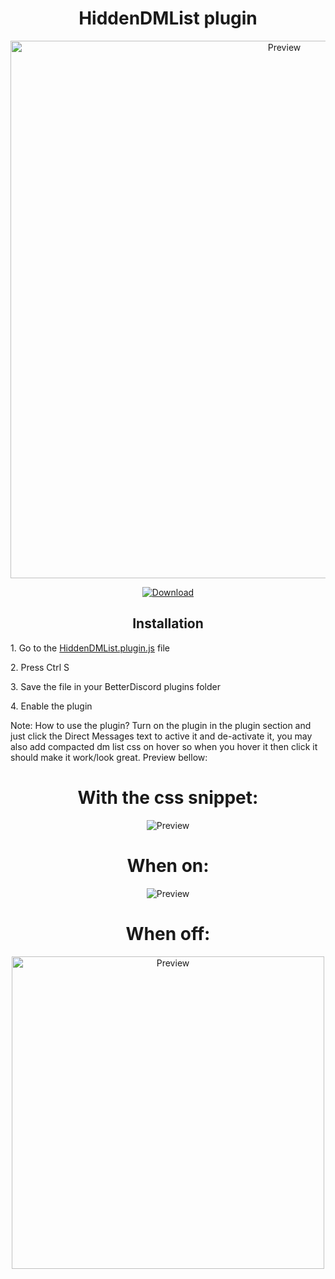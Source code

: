 <h1 align="center">HiddenDMList plugin</h1>
<p align="center">
  <img alt="Preview" width="860" alt="preview" src="https://cdn.discordapp.com/attachments/882708337219739701/946525297950457886/ezgif.com-gif-maker.gif">
<p align="center">
<p align="center">
  <a href="https://betterdiscord.a  pp/Download?id=362"> <img alt="Download" src="https://img.shields.io/badge/Download-yellowgreen?style=plastic&logo=github"></a></p>

<h2 align="center">Installation</h2>
<p>1. Go to the <a href="https://github.com/Xhylo/HiddenDMList/blob/main/HiddenDMList.plugin.js">HiddenDMList.plugin.js</a> file</p>
<p>2. Press Ctrl S</p>
<p>3. Save the file in your BetterDiscord plugins folder</p>
<p>4. Enable the plugin</p>
Note: How to use the plugin? Turn on the plugin in the plugin section and just click the Direct Messages text to active it and de-activate it, you may also add compacted dm list css on hover so when you hover it then click it should make it work/look great. Preview bellow:

<h1 align="center">With the css snippet:</h1>
  <p align="center"><img alt="Preview" alt="preview" src="https://cdn.discordapp.com/attachments/882708337219739701/946525297950457886/ezgif.com-gif-maker.gif"></p>
  <p align="center">
<h1 align="center">When on:</h1>
  <p align="center"><img alt="Preview" alt="preview" src="https://cdn.discordapp.com/attachments/882708337219739701/946522684110569482/unknown.png"></p>
<h1 align="center">When off:</h1>
  <p align="center"><img alt="Preview" width="500" alt="preview" src="https://cdn.discordapp.com/attachments/882708337219739701/946522996892369026/unknown.png"></p>
  <p align="center">
